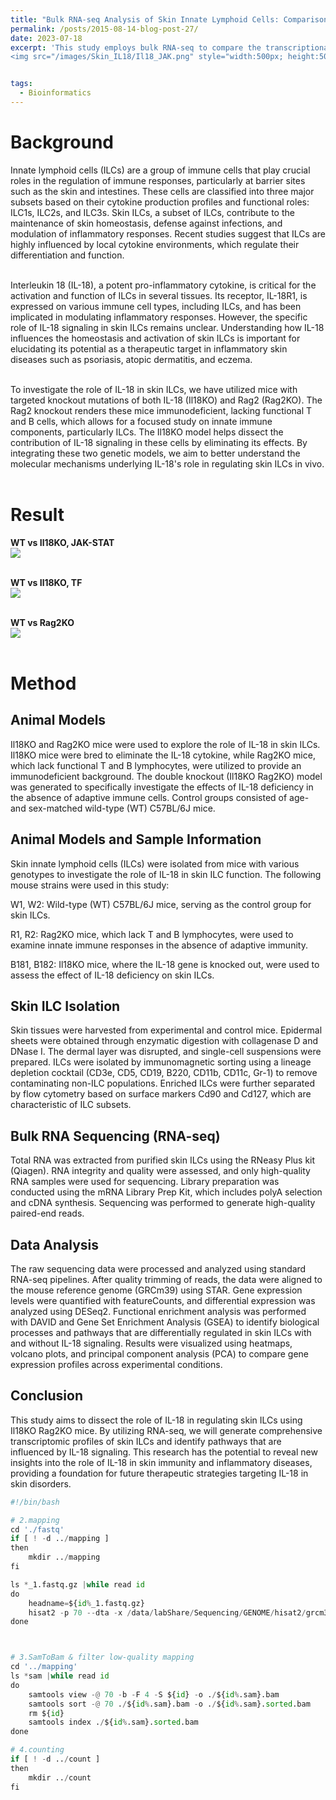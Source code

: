 ```yaml
---
title: "Bulk RNA-seq Analysis of Skin Innate Lymphoid Cells: Comparison Between Wild-Type and Il18KO Mice"
permalink: /posts/2015-08-14-blog-post-27/
date: 2023-07-18
excerpt: 'This study employs bulk RNA-seq to compare the transcriptional profiles of skin ILCs from wild-type and Il18KO mice, revealing the impact of IL-18 signaling on immune-related pathways and skin ILC function. <br/>
<img src="/images/Skin_IL18/Il18_JAK.png" style="width:500px; height:500px;">'


tags:
  - Bioinformatics
---
```


Background
======
Innate lymphoid cells (ILCs) are a group of immune cells that play crucial roles in the regulation of immune responses, particularly at barrier sites such as the skin and intestines. These cells are classified into three major subsets based on their cytokine production profiles and functional roles: ILC1s, ILC2s, and ILC3s. Skin ILCs, a subset of ILCs, contribute to the maintenance of skin homeostasis, defense against infections, and modulation of inflammatory responses. Recent studies suggest that ILCs are highly influenced by local cytokine environments, which regulate their differentiation and function.<br/><br/>

Interleukin 18 (IL-18), a potent pro-inflammatory cytokine, is critical for the activation and function of ILCs in several tissues. Its receptor, IL-18R1, is expressed on various immune cell types, including ILCs, and has been implicated in modulating inflammatory responses. However, the specific role of IL-18 signaling in skin ILCs remains unclear. Understanding how IL-18 influences the homeostasis and activation of skin ILCs is important for elucidating its potential as a therapeutic target in inflammatory skin diseases such as psoriasis, atopic dermatitis, and eczema.<br/><br/>

To investigate the role of IL-18 in skin ILCs, we have utilized mice with targeted knockout mutations of both IL-18 (Il18KO) and Rag2 (Rag2KO). The Rag2 knockout renders these mice immunodeficient, lacking functional T and B cells, which allows for a focused study on innate immune components, particularly ILCs. The Il18KO model helps dissect the contribution of IL-18 signaling in these cells by eliminating its effects. By integrating these two genetic models, we aim to better understand the molecular mechanisms underlying IL-18's role in regulating skin ILCs in vivo.<br/><br/>




Result
======
**WT vs Il18KO, JAK-STAT** <br/> <img src="/images/Skin_IL18/Il18_JAK.png"><br/><br/>

**WT vs Il18KO, TF** <br/> <img src="/images/Skin_IL18/Il18_TF.png"><br/><br/>

**WT vs Rag2KO** <br/> <img src="/images/Skin_IL18/Rag2.png"><br/><br/>


Method
======
## Animal Models
Il18KO and Rag2KO mice were used to explore the role of IL-18 in skin ILCs. Il18KO mice were bred to eliminate the IL-18 cytokine, while Rag2KO mice, which lack functional T and B lymphocytes, were utilized to provide an immunodeficient background. The double knockout (Il18KO Rag2KO) model was generated to specifically investigate the effects of IL-18 deficiency in the absence of adaptive immune cells. Control groups consisted of age- and sex-matched wild-type (WT) C57BL/6J mice.<br/>

## Animal Models and Sample Information
Skin innate lymphoid cells (ILCs) were isolated from mice with various genotypes to investigate the role of IL-18 in skin ILC function. The following mouse strains were used in this study:<br/>

W1, W2: Wild-type (WT) C57BL/6J mice, serving as the control group for skin ILCs.<br/>

R1, R2: Rag2KO mice, which lack T and B lymphocytes, were used to examine innate immune responses in the absence of adaptive immunity.<br/>

B181, B182: Il18KO mice, where the IL-18 gene is knocked out, were used to assess the effect of IL-18 deficiency on skin ILCs.<br/>

## Skin ILC Isolation
Skin tissues were harvested from experimental and control mice. Epidermal sheets were obtained through enzymatic digestion with collagenase D and DNase I. The dermal layer was disrupted, and single-cell suspensions were prepared. ILCs were isolated by immunomagnetic sorting using a lineage depletion cocktail (CD3e, CD5, CD19, B220, CD11b, CD11c, Gr-1) to remove contaminating non-ILC populations. Enriched ILCs were further separated by flow cytometry based on surface markers Cd90 and Cd127, which are characteristic of ILC subsets.<br/>

## Bulk RNA Sequencing (RNA-seq)
Total RNA was extracted from purified skin ILCs using the RNeasy Plus kit (Qiagen). RNA integrity and quality were assessed, and only high-quality RNA samples were used for sequencing. Library preparation was conducted using the mRNA Library Prep Kit, which includes polyA selection and cDNA synthesis. Sequencing was performed to generate high-quality paired-end reads.<br/>

## Data Analysis
The raw sequencing data were processed and analyzed using standard RNA-seq pipelines. After quality trimming of reads, the data were aligned to the mouse reference genome (GRCm39) using STAR. Gene expression levels were quantified with featureCounts, and differential expression was analyzed using DESeq2. Functional enrichment analysis was performed with DAVID and Gene Set Enrichment Analysis (GSEA) to identify biological processes and pathways that are differentially regulated in skin ILCs with and without IL-18 signaling. Results were visualized using heatmaps, volcano plots, and principal component analysis (PCA) to compare gene expression profiles across experimental conditions.<br/>

## Conclusion
This study aims to dissect the role of IL-18 in regulating skin ILCs using Il18KO Rag2KO mice. By utilizing RNA-seq, we will generate comprehensive transcriptomic profiles of skin ILCs and identify pathways that are influenced by IL-18 signaling. This research has the potential to reveal new insights into the role of IL-18 in skin immunity and inflammatory diseases, providing a foundation for future therapeutic strategies targeting IL-18 in skin disorders.

```python
#!/bin/bash

# 2.mapping
cd './fastq'
if [ ! -d ../mapping ]
then
	mkdir ../mapping
fi

ls *_1.fastq.gz |while read id
do
    headname=${id%_1.fastq.gz} 
    hisat2 -p 70 --dta -x /data/labShare/Sequencing/GENOME/hisat2/grcm38_tran/genome_tran -1 ${headname}_1.fastq.gz -2 ${headname}_2.fastq.gz -S ../mapping/${headname}.sam
done



# 3.SamToBam & filter low-quality mapping
cd '../mapping'
ls *sam |while read id
do
    samtools view -@ 70 -b -F 4 -S ${id} -o ./${id%.sam}.bam
    samtools sort -@ 70 ./${id%.sam}.bam -o ./${id%.sam}.sorted.bam
	rm ${id}
	samtools index ./${id%.sam}.sorted.bam
done

# 4.counting
if [ ! -d ../count ]
then
	mkdir ../count
fi

```
